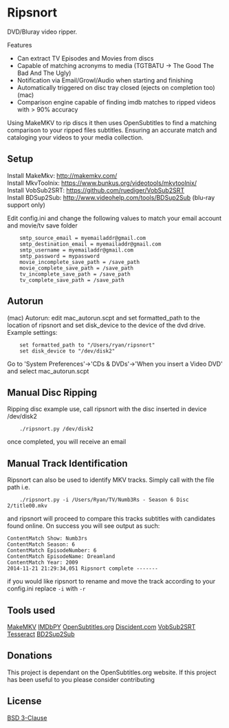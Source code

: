 Ripsnort
=========
DVD/Bluray video ripper. 

Features
 - Can extract TV Episodes and Movies from discs
 - Capable of matching acronyms to media (TGTBATU -> The Good The Bad And The Ugly)
 - Notification via Email/Growl/Audio when starting and finishing
 - Automatically triggered on disc tray closed (ejects on completion too)(mac)
 - Comparison engine capable of finding imdb matches to ripped videos with > 90% accuracy


Using MakeMKV to rip discs it then uses OpenSubtitles to find a matching comparison to your ripped files subtitles. Ensuring an accurate match and cataloging your videos to your media collection.


Setup
--------------
Install MakeMkv: http://makemkv.com/</br>
Install MkvToolnix: https://www.bunkus.org/videotools/mkvtoolnix/</br>
Install VobSub2SRT: https://github.com/ruediger/VobSub2SRT</br>
Install BDSup2Sub: http://www.videohelp.com/tools/BDSup2Sub (blu-ray support only)

Edit config.ini and change the following values to match your email account and movie/tv save folder
```
    smtp_source_email = myemailaddr@gmail.com
    smtp_destination_email = myemailaddr@gmail.com
    smtp_username = myemailaddr@gmail.com
    smtp_password = mypassword
    movie_incomplete_save_path = /save_path
    movie_complete_save_path = /save_path
    tv_incomplete_save_path = /save_path
    tv_complete_save_path = /save_path

```


Autorun
--------------

(mac) Autorun: edit mac_autorun.scpt and set formatted_path to the location of ripsnort and set disk_device to the device of the dvd drive. Example settings:
```
    set formatted_path to "/Users/ryan/ripsnort"
    set disk_device to "/dev/disk2"
```
Go to 'System Preferences'->'CDs & DVDs'->'When you insert a Video DVD' and select mac_autorun.scpt


Manual Disc Ripping
--------------

Ripping disc example use, call ripsnort with the disc inserted in device /dev/disk2
```
    ./ripsnort.py /dev/disk2
```
once completed, you will receive an email

Manual Track Identification
--------------

Ripsnort can also be used to identify MKV tracks. Simply call with the file path i.e.
```
    ./ripsnort.py -i /Users/Ryan/TV/Numb3Rs - Season 6 Disc 2/title00.mkv
```

and ripsnort will proceed to compare this tracks subtitles with candidates found online. On success you will see output as such:
```
ContentMatch Show: Numb3rs
ContentMatch Season: 6
ContentMatch EpisodeNumber: 6
ContentMatch EpisodeName: Dreamland
ContentMatch Year: 2009
2014-11-21 21:29:34,051 Ripsnort complete -------
```
if you would like ripsnort to rename and move the track according to your config.ini replace ```-i``` with ```-r```

Tools used
--------------
[MakeMKV](http://www.makemkv.com)
[IMDbPY](http://imdbpy.sourceforge.net)
[OpenSubtitles.org](http://www.opensubtitles.org)
[Discident.com](http://discident.com)
[VobSub2SRT](https://github.com/ruediger/VobSub2SRT)
[Tesseract](https://code.google.com/p/tesseract-ocr/)
[BD2Sup2Sub](http://www.videohelp.com/tools/BDSup2Sub)

Donations
--------------
This project is dependant on the OpenSubtitles.org website. If this project has been useful to you please consider contributing


License
----

[BSD 3-Clause](http://www.opensource.org/licenses/BSD-3-Clause)


